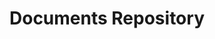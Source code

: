 ---
layout: "redirect"
redirect: "/docs/content-space/documents-repository/documents-repository.html"
title: "Documents Repository"
mainPage: false
weight: 1
---
